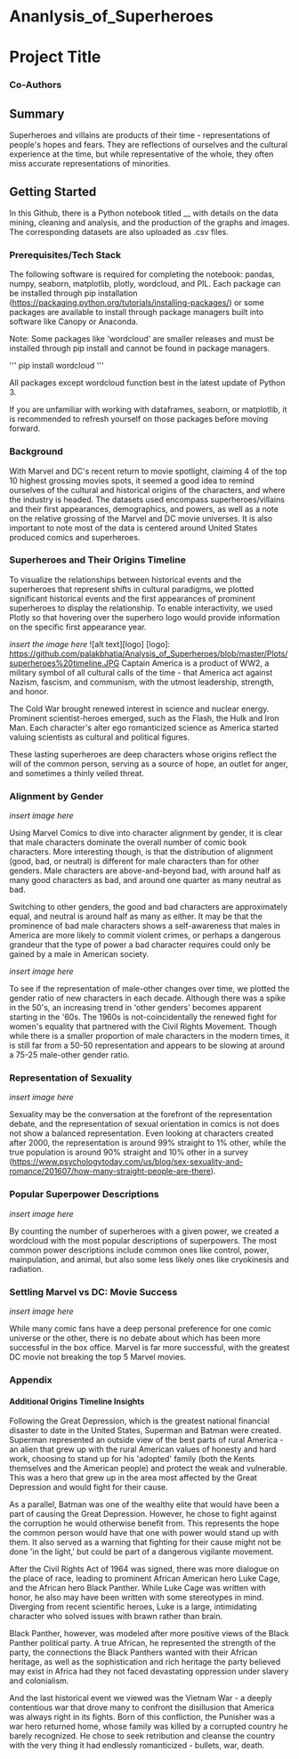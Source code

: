 # Ananlysis_of_Superheroes
# Project Title
### Co-Authors

## Summary
Superheroes and villains are products of their time - representations of people's hopes and fears. They are reflections of ourselves and the cultural experience at the time, but while representative of the whole, they often miss accurate representations of minorities. 

## Getting Started
In this Github, there is a Python notebook titled __ with details on the data mining, cleaning and analysis, and the production of the graphs and images. The corresponding datasets are also uploaded as .csv files. 

### Prerequisites/Tech Stack
The following software is required for completing the notebook:
    pandas, numpy, seaborn, matplotlib, plotly, wordcloud, and PIL.
Each package can be installed through pip installation (https://packaging.python.org/tutorials/installing-packages/) or some packages are available to install through package managers built into software like Canopy or Anaconda. 

Note: Some packages like 'wordcloud' are smaller releases and must be installed through pip install and cannot be found in package managers.

'''
pip install wordcloud
'''

All packages except wordcloud function best in the latest update of Python 3. 

If you are unfamiliar with working with dataframes, seaborn, or matplotlib, it is recommended to refresh yourself on those packages before moving forward.

### Background
With Marvel and DC's recent return to movie spotlight, claiming 4 of the top 10 highest grossing movies spots, it seemed a good idea to remind ourselves of the cultural and historical origins of the characters, and where the industry is headed. The datasets used encompass superheroes/villains and their first appearances, demographics, and powers, as well as a note on the relative grossing of the Marvel and DC movie universes. It is also important to note most of the data is centered around United States produced comics and superheroes. 

### Superheroes and Their Origins Timeline
To visualize the relationships between historical events and the superheroes that represent shifts in cultural paradigms, we plotted significant historical events and the first appearances of prominent superheroes to display the relationship. To enable interactivity, we used Plotly so that hovering over the superhero logo would provide information on the specific first appearance year. 

_insert the image here_
![alt text][logo]
[logo]: https://github.com/palakbhatia/Analysis_of_Superheroes/blob/master/Plots/superheroes%20timeline.JPG
Captain America is a product of WW2, a military symbol of all cultural calls of the time - that America act against Nazism, fascism, and communism, with the utmost leadership, strength, and honor. 

The Cold War brought renewed interest in science and nuclear energy. Prominent scientist-heroes emerged, such as the Flash, the Hulk and Iron Man. Each character's alter ego romanticized science as America started valuing scientists as cultural and political figures. 

These lasting superheroes are deep characters whose origins reflect the will of the common person, serving as a source of hope, an outlet for anger, and sometimes a thinly veiled threat. 

### Alignment by Gender

_insert image here_

Using Marvel Comics to dive into character alignment by gender, it is clear that male characters dominate the overall number of comic book characters. More interesting though, is that the distribution of alignment (good, bad, or neutral) is different for male characters than for other genders. Male characters are above-and-beyond bad, with around half as many good characters as bad, and around one quarter as many neutral as bad. 

Switching to other genders, the good and bad characters are approximately equal, and neutral is around half as many as either. It may be that the prominence of bad male characters shows a self-awareness that males in America are more likely to commit violent crimes, or perhaps a dangerous grandeur that the type of power a bad character requires could only be gained by a male in American society. 

_insert image here_

To see if the representation of male-other changes over time, we plotted the gender ratio of new characters in each decade. Although there was a spike in the 50's, an increasing trend in 'other genders' becomes apparent starting in the '60s. The 1960s is not-coincidentally the renewed fight for women's equality that partnered with the Civil Rights Movement. Though while there is a smaller proportion of male characters in the modern times, it is still far from a 50-50 representation and appears to be slowing at around a 75-25 male-other gender ratio.

### Representation of Sexuality

_insert image here_

Sexuality may be the conversation at the forefront of the representation debate, and the representation of sexual orientation in comics is not does not show a balanced representation. Even looking at characters created after 2000, the representation is around 99% straight to 1% other, while the true population is around 90% straight and 10% other in a survey (https://www.psychologytoday.com/us/blog/sex-sexuality-and-romance/201607/how-many-straight-people-are-there).

### Popular Superpower Descriptions

_insert image here_

By counting the number of superheroes with a given power, we created a wordcloud with the most popular descriptions of superpowers. The most common power descriptions include common ones like control, power, mainpulation, and animal, but also some less likely ones like cryokinesis and radiation. 

### Settling Marvel vs DC: Movie Success

_insert image here_

While many comic fans have a deep personal preference for one comic universe or the other, there is no debate about which has been more successful in the box office. Marvel is far more successful, with the greatest DC movie not breaking the top 5 Marvel movies. 

### Appendix
#### Additional Origins Timeline Insights
Following the Great Depression, which is the greatest national financial disaster to date in the United States, Superman and Batman were created. Superman represented an outside view of the best parts of rural America - an alien that grew up with the rural American values of honesty and hard work, choosing to stand up for his 'adopted' family (both the Kents themselves and the American people) and protect the weak and vulnerable. This was a hero that grew up in the area most affected by the Great Depression and would fight for their cause. 

As a parallel, Batman was one of the wealthy elite that would have been a part of causing the Great Depression. However, he chose to fight against the corruption he would otherwise benefit from. This represents the hope the common person would have that one with power would stand up with them. It also served as a warning that fighting for their cause might not be done 'in the light,' but could be part of a dangerous vigilante movement.

After the Civil Rights Act of 1964 was signed, there was more dialogue on the place of race, leading to prominent African American hero Luke Cage, and the African hero Black Panther. While Luke Cage was written with honor, he also may have been written with some stereotypes in mind. Diverging from recent scientific heroes, Luke is a large, intimidating character who solved issues with brawn rather than brain. 

Black Panther, however, was modeled after more positive views of the Black Panther political party. A true African, he represented the strength of the party, the connections the Black Panthers wanted with their African heritage, as well as the sophistication and rich heritage the party believed may exist in Africa had they not faced devastating oppression under slavery and colonialism. 

And the last historical event we viewed was the Vietnam War - a deeply contentious war that drove many to confront the disillusion that America was always right in its fights. Born of this confliction, the Punisher was a war hero returned home, whose family was killed by a corrupted country he barely recognized. He chose to seek retribution and cleanse the country with the very thing it had endlessly romanticized - bullets, war, death.
